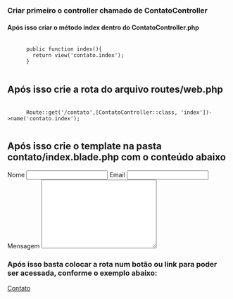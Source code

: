 ### Criar primeiro o controller chamado de ContatoController

#### Após isso criar o método index dentro do  ContatoController.php

<pre class="language-php">
  <code class="language-php">
      public function index(){
        return view('contato.index');
      }
  </code>
</pre>

## Após isso crie a rota do arquivo routes/web.php

<pre class="language-php">
  <code class="language-php">
      Route::get('/contato',[ContatoController::class, 'index'])->name('contato.index');
  </code>
</pre>

## Após isso crie o template na pasta contato/index.blade.php com o conteúdo abaixo
<form action="" method="post">
    <label for="">Nome</label>
    <input type="text" name="nome" id="nome">
    <label for="">Email</label>
    <input type="text" name="email" id="email">
    <label for="">Mensagem</label>
    <textarea name="mensagem" id="" cols="30" rows="10"></textarea>
</form>

### Após isso basta colocar a rota num botão ou link para poder ser acessada, conforme o exemplo abaixo:

<a href="{{ route('mensagem.index') }}">Contato</a>





